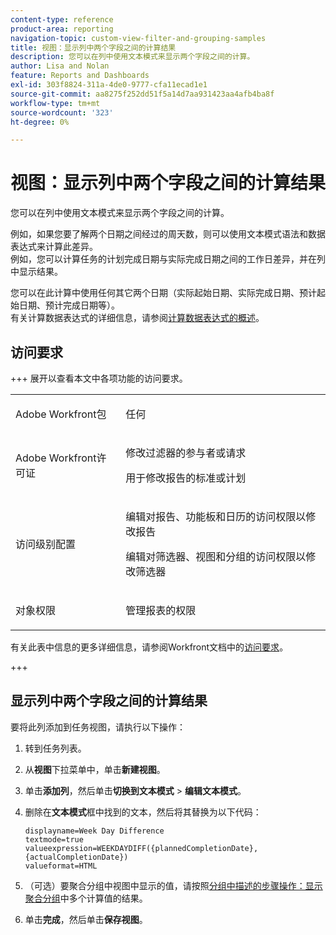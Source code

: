 ```yaml
---
content-type: reference
product-area: reporting
navigation-topic: custom-view-filter-and-grouping-samples
title: 视图：显示列中两个字段之间的计算结果
description: 您可以在列中使用文本模式来显示两个字段之间的计算。
author: Lisa and Nolan
feature: Reports and Dashboards
exl-id: 303f8824-311a-4de0-9777-cfa11ecad1e1
source-git-commit: aa8275f252dd51f5a14d7aa931423aa4afb4ba8f
workflow-type: tm+mt
source-wordcount: '323'
ht-degree: 0%

---
```


# 视图：显示列中两个字段之间的计算结果

<!--Audited: 11/2024-->

您可以在列中使用文本模式来显示两个字段之间的计算。

例如，如果您要了解两个日期之间经过的周天数，则可以使用文本模式语法和数据表达式来计算此差异。\
例如，您可以计算任务的计划完成日期与实际完成日期之间的工作日差异，并在列中显示结果。

您可以在此计算中使用任何其它两个日期（实际起始日期、实际完成日期、预计起始日期、预计完成日期等）。\
有关计算数据表达式的详细信息，请参阅[计算数据表达式的概述](../../../reports-and-dashboards/reports/calc-cstm-data-reports/calculated-data-expressions.md)。

## 访问要求

+++ 展开以查看本文中各项功能的访问要求。 

<table style="table-layout:auto"> 
 <col> 
 <col> 
 <tbody> 
  <tr> 
   <td role="rowheader">Adobe Workfront包</td> 
   <td> <p>任何</p> </td> 
  </tr> 
  <tr> 
   <td role="rowheader">Adobe Workfront许可证</td> 
   <td> 
   <p>修改过滤器的参与者或请求 </p>
   <p>用于修改报告的标准或计划</p>
  </tr> 
  <tr> 
   <td role="rowheader">访问级别配置</td> 
   <td> <p>编辑对报告、功能板和日历的访问权限以修改报告</p> <p>编辑对筛选器、视图和分组的访问权限以修改筛选器</p> </td> 
  </tr> 
  <tr> 
   <td role="rowheader">对象权限</td> 
   <td> <p>管理报表的权限</p>  </td> 
  </tr> 
 </tbody> 
</table>

有关此表中信息的更多详细信息，请参阅Workfront文档中的[访问要求](/help/quicksilver/administration-and-setup/add-users/access-levels-and-object-permissions/access-level-requirements-in-documentation.md)。

+++


## 显示列中两个字段之间的计算结果

要将此列添加到任务视图，请执行以下操作：

1. 转到任务列表。
1. 从&#x200B;**视图**&#x200B;下拉菜单中，单击&#x200B;**新建视图**。

1. 单击&#x200B;**添加列**，然后单击&#x200B;**切换到文本模式** > **编辑文本模式**。
1. 删除在&#x200B;**文本模式**&#x200B;框中找到的文本，然后将其替换为以下代码：

   ```
   displayname=Week Day Difference
   textmode=true
   valueexpression=WEEKDAYDIFF({plannedCompletionDate},{actualCompletionDate})
   valueformat=HTML
   ```

1. （可选）要聚合分组中视图中显示的值，请按照[分组中描述的步骤操作：显示聚合分组](../../../reports-and-dashboards/reports/custom-view-filter-grouping-samples/grouping-calculation-between-two-fields-aggregated-in-grouping.md)中多个计算值的结果。
1. 单击&#x200B;**完成**，然后单击&#x200B;**保存视图**。
